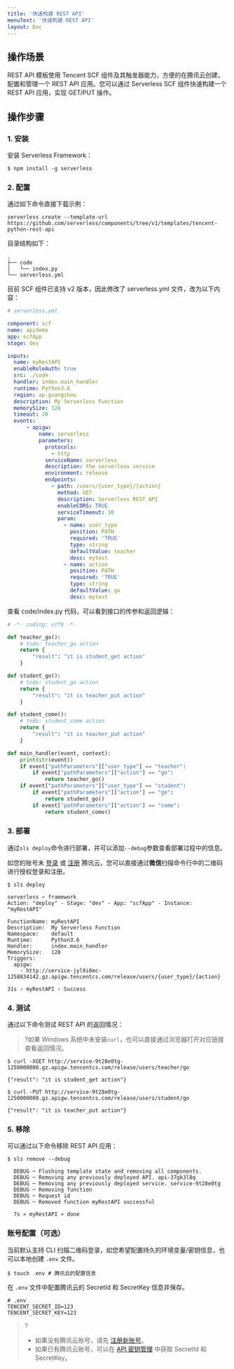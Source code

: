 ```yaml
---
title: '快速构建 REST API'
menuText: '快速构建 REST API'
layout: Doc
---
```


## 操作场景
REST API 模板使用 Tencent SCF 组件及其触发器能力，方便的在腾讯云创建，配置和管理一个 REST API 应用。您可以通过 Serverless SCF 组件快速构建一个 REST API 应用，实现 GET/PUT 操作。

## 操作步骤

### 1. 安装

安装 Serverless Framework：
```console
$ npm install -g serverless
```

### 2. 配置

通过如下命令直接下载示例：

```console
serverless create --template-url https://github.com/serverless/components/tree/v1/templates/tencent-python-rest-api
```
目录结构如下：
```
.
├── code
|   └── index.py
└── serverless.yml
```

目前 SCF 组件已支持 v2 版本，因此修改了 serverless.yml 文件，改为以下内容：

```yml
# serverless.yml 

component: scf 
name: apidemo 
app: scfApp 
stage: dev 

inputs:
  name: myRestAPI
  enableRoleAuth: true
  src: ./code
  handler: index.main_handler
  runtime: Python3.6
  region: ap-guangzhou
  description: My Serverless Function
  memorySize: 128
  timeout: 20
  events:
      - apigw:
          name: serverless
          parameters:
            protocols:
              - http
            serviceName: serverless
            description: the serverless service
            environment: release
            endpoints:
              - path: /users/{user_type}/{action}
                method: GET
                description: Serverless REST API
                enableCORS: TRUE
                serviceTimeout: 10
                param:
                  - name: user_type
                    position: PATH
                    required: 'TRUE'
                    type: string
                    defaultValue: teacher
                    desc: mytest
                  - name: action
                    position: PATH
                    required: 'TRUE'
                    type: string
                    defaultValue: go
                    desc: mytest
```

查看 code/index.py 代码，可以看到接口的传参和返回逻辑：

```python
# -*- coding: utf8 -*-

def teacher_go():
    # todo: teacher_go action
    return {
        "result": "it is student_get action"
    }

def student_go():
    # todo: student_go action
    return {
        "result": "it is teacher_put action"
    }

def student_come():
    # todo: student_come action
    return {
        "result": "it is teacher_put action"
    }

def main_handler(event, context):
    print(str(event))
    if event["pathParameters"]["user_type"] == "teacher":
        if event["pathParameters"]["action"] == "go":
            return teacher_go()
    if event["pathParameters"]["user_type"] == "student":
        if event["pathParameters"]["action"] == "go":
            return student_go()
        if event["pathParameters"]["action"] == "come":
            return student_come()
```

### 3. 部署

通过`sls deploy`命令进行部署，并可以添加`--debug`参数查看部署过程中的信息。

如您的账号未 [登录](https://cloud.tencent.com/login) 或 [注册](https://cloud.tencent.com/register) 腾讯云，您可以直接通过**微信**扫描命令行中的二维码进行授权登录和注册。

```text
$ sls deploy

serverless ⚡ framework
Action: "deploy" - Stage: "dev" - App: "scfApp" - Instance: "myRestAPI"

FunctionName: myRestAPI
Description:  My Serverless Function
Namespace:    default
Runtime:      Python3.6
Handler:      index.main_handler
MemorySize:   128
Triggers: 
  apigw: 
    - http://service-jyl9i6mc-1258834142.gz.apigw.tencentcs.com/release/users/{user_type}/{action}

31s › myRestAPI › Success
```

### 4. 测试

通过以下命令测试 REST API 的返回情况：

>?如果 Windows 系统中未安装`curl`，也可以直接通过浏览器打开对应链接查看返回情况。

```console
$ curl -XGET http://service-9t28e0tg-1250000000.gz.apigw.tencentcs.com/release/users/teacher/go

{"result": "it is student_get action"}
```

```console
$ curl -PUT http://service-9t28e0tg-1250000000.gz.apigw.tencentcs.com/release/users/student/go

{"result": "it is teacher_put action"}
```

### 5. 移除

可以通过以下命令移除 REST API 应用：

```console
$ sls remove --debug

  DEBUG ─ Flushing template state and removing all components.
  DEBUG ─ Removing any previously deployed API. api-37gk3l8q
  DEBUG ─ Removing any previously deployed service. service-9t28e0tg
  DEBUG ─ Removing function
  DEBUG ─ Request id
  DEBUG ─ Removed function myRestAPI successful

  7s » myRestAPI » done
```

### 账号配置（可选）

当前默认支持 CLI 扫描二维码登录，如您希望配置持久的环境变量/密钥信息，也可以本地创建 `.env` 文件。

```console
$ touch .env # 腾讯云的配置信息
```

在 `.env` 文件中配置腾讯云的 SecretId 和 SecretKey 信息并保存。
```
# .env
TENCENT_SECRET_ID=123
TENCENT_SECRET_KEY=123
```
>?
>- 如果没有腾讯云账号，请先 [注册新账号](https://cloud.tencent.com/register)。
>- 如果已有腾讯云账号，可以在 [API 密钥管理](https://console.cloud.tencent.com/cam/capi) 中获取  SecretId 和 SecretKey。

